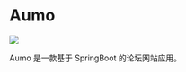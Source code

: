 # Aumo

![](https://bucket-1255905387.cos.ap-shanghai.myqcloud.com/2019-01-09-11-03-40_r66.png)

Aumo 是一款基于 SpringBoot 的论坛网站应用。